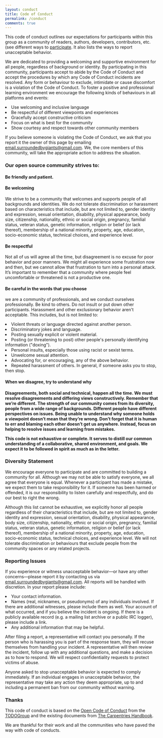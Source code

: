 ```yaml
---
layout: conduct
title: Code of Conduct
permalink: /conduct
comments: true
---
```


<div class="row justify-content-between">
<div class="col-md-8 pr-5">

<p>This code of conduct outlines our expectations for participants within this group as a community of readers, authors, developers, contributors, etc. (see different ways to  <a href="{{ site.baseurl }}/participate">participate</a>. It also lists the ways to report unacceptable behavior.</p>

<p>We are dedicated to providing a welcoming and supportive environment for all people, regardless of background or identity. By participating in this community, participants accept to abide by the Code of Conduct and accept the procedures by which any Code of Conduct incidents are resolved. Any form or behaviour to exclude, intimidate or cause discomfort is a violation of the Code of Conduct. To foster a positive and professional learning environment we encourage the following kinds of behaviours in all platforms and events:</p>

<li>Use welcoming and inclusive language</li>
<li>Be respectful of different viewpoints and experiences</li>
<li>Gracefully accept constructive criticism</li>
<li>Focus on what is best for the community</li>
<li>Show courtesy and respect towards other community members</li>

<p>If you believe someone is violating the Code of Conduct, we ask that you report it the owner of this page by emailing <a href="mailto: email.surroundedbygiants@gmail.com">
email.surroundedbygiants@gmail.com</a>. We, the core members of this community, will take the appropriate action to address the situation.</p>

<h3>Our open source community strives to:</h3>

<h4>Be friendly and patient.</h4>

<h4>Be welcoming</h4>
<p>We strive to be a community that welcomes and supports people of all backgrounds and identities. We do not tolerate discrimination or harassment based on characteristics that include, but are not limited to, gender identity and expression, sexual orientation, disability, physical appearance, body size, citizenship, nationality, ethnic or social origin, pregnancy, familial status, veteran status, genetic information, religion or belief (or lack thereof), membership of a national minority, property, age, education, socio-economic status, technical choices, and experience level.</p>

<h4>Be respectful</h4>
<p>Not all of us will agree all the time, but disagreement is no excuse for poor behavior and poor manners. We might all experience some frustration now and then, but we cannot allow that frustration to turn into a personal attack. It’s important to remember that a community where people feel uncomfortable or threatened is not a productive one.</p>

<h4>Be careful in the words that you choose</h4>
<p>we are a community of professionals, and we conduct ourselves professionally. Be kind to others. Do not insult or put down other participants. Harassment and other exclusionary behavior aren't acceptable. This includes, but is not limited to:</p>

<li>Violent threats or language directed against another person.</li>
<li>Discriminatory jokes and language.</li>
<li>Posting sexually explicit or violent material.</li>
<li>Posting (or threatening to post) other people's personally identifying information ("doxing").</li>
<li>Personal insults, especially those using racist or sexist terms.</li>
<li>Unwelcome sexual attention.
<li>Advocating for, or encouraging, any of the above behavior.</li>
<li>Repeated harassment of others. In general, if someone asks you to stop, then stop.</li>

<h4>When we disagree, try to understand why<h4> <p>Disagreements, both social and technical, happen all the time. We must resolve disagreements and differing views constructively. Remember that we’re different. The strength of our community comes from its diversity, people from a wide range of backgrounds. Different people have different perspectives on issues. Being unable to understand why someone holds a viewpoint doesn’t mean that they’re wrong. Don’t forget that it is human to err and blaming each other doesn’t get us anywhere. Instead, focus on helping to resolve issues and learning from mistakes.</p>

<p>This code is not exhaustive or complete. It serves to distill our common understanding of a collaborative, shared environment, and goals. We expect it to be followed in spirit as much as in the letter.</p>

<h3>Diversity Statement</h3>

<p>We encourage everyone to participate and are committed to building a community for all. Although we may not be able to satisfy everyone, we all agree that everyone is equal. Whenever a participant has made a mistake, we expect them to take responsibility for it. If someone has been harmed or offended, it is our responsibility to listen carefully and respectfully, and do our best to right the wrong.</p>

</p>Although this list cannot be exhaustive, we explicitly honor all people regardless of their characteristics that include, but are not limited to, gender identity and expression, sexual orientation, disability, physical appearance, body size, citizenship, nationality, ethnic or social origin, pregnancy, familial status, veteran status, genetic information, religion or belief (or lack thereof), membership of a national minority, property, age, education, socio-economic status, technical choices, and experience level. We will not tolerate discrimination or behaviours that exclude people from the community spaces or any related projects.</p>

<h3>Reporting Issues</h3>

<p>If you experience or witness unacceptable behavior—or have any other concerns—please report it by contacting us via <a href="mailto: email.surroundedbygiants@gmail.com">email.surroundedbygiants@gmail.com</a>. All reports will be handled with discretion. In your report please include:</p>

<li>Your contact information.</li>
<li>Names (real, nicknames, or pseudonyms) of any individuals involved. If there are additional witnesses, please include them as well. Your account of what occurred, and if you believe the incident is ongoing. If there is a publicly available record (e.g. a mailing list archive or a public IRC logger), please include a link.</li>
<li>Any additional information that may be helpful.</li>

<p>After filing a report, a representative will contact you personally. If the person who is harassing you is part of the response team, they will recuse themselves from handling your incident. A representative will then review the incident, follow up with any additional questions, and make a decision as to how to respond. We will respect confidentiality requests to protect victims of abuse.</p>

<p>Anyone asked to stop unacceptable behavior is expected to comply immediately. If an individual engages in unacceptable behavior, the representative may take any action they deem appropriate, up to and including a permanent ban from our community without warning.</p>

<h3>Thanks</h3>

<p>This code of conduct is based on the <a href="https://github.com/todogroup/opencodeofconduct">Open Code of Conduct</a> from the <a href="http://todogroup.org">TODOGroup</a> and the existing documents from <a href="https://docs.carpentries.org/topic_folders/policies/code-of-conduct.html">The Carpentries Handbook</a>.</p>

<p>We are thankful for their work and all the communities who have paved the way with code of conducts.</p>
